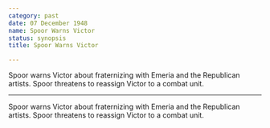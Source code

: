 ```yaml
---
category: past
date: 07 December 1948
name: Spoor Warns Victor
status: synopsis
title: Spoor Warns Victor

---
```

Spoor warns Victor about fraternizing with Emeria and the Republican artists. Spoor threatens to reassign Victor to a combat unit.

------

Spoor warns Victor about fraternizing with
Emeria and the Republican artists. Spoor threatens to reassign Victor to
a combat unit.
